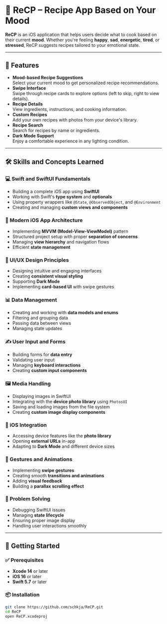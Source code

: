 # 🧠 ReCP – Recipe App Based on Your Mood

**ReCP** is an iOS application that helps users decide what to cook based on their current **mood**. Whether you're feeling **happy**, **sad**, **energetic**, **tired**, or **stressed**, ReCP suggests recipes tailored to your emotional state.

---

## 📱 Features

- **Mood-based Recipe Suggestions**  
  Select your current mood to get personalized recipe recommendations.
- **Swipe Interface**  
  Swipe through recipe cards to explore options (left to skip, right to view details).
- **Recipe Details**  
  View ingredients, instructions, and cooking information.
- **Custom Recipes**  
  Add your own recipes with photos from your device's library.
- **Recipe Search**  
  Search for recipes by name or ingredients.
- **Dark Mode Support**  
  Enjoy a comfortable experience in any lighting condition.

---

## 🛠 Skills and Concepts Learned

### 💻 Swift and SwiftUI Fundamentals
- Building a complete iOS app using **SwiftUI**
- Working with Swift's **type system** and **optionals**
- Using property wrappers like `@State`, `@ObservedObject`, and `@Environment`
- Creating and managing **custom views and components**

### 🧱 Modern iOS App Architecture
- Implementing **MVVM (Model-View-ViewModel)** pattern
- Structured project setup with proper **separation of concerns**
- Managing **view hierarchy** and navigation flows
- Efficient **state management**

### 🎨 UI/UX Design Principles
- Designing intuitive and engaging interfaces
- Creating **consistent visual styling**
- Supporting **Dark Mode**
- Implementing **card-based UI** with swipe gestures

### 📊 Data Management
- Creating and working with **data models and enums**
- Filtering and grouping data
- Passing data between views
- Managing state updates

### ✍️ User Input and Forms
- Building forms for **data entry**
- Validating user input
- Managing **keyboard interactions**
- Creating **custom input components**

### 🖼 Media Handling
- Displaying images in SwiftUI
- Integrating with the **device photo library** using `PhotosUI`
- Saving and loading images from the file system
- Creating **custom image display components**

### 📱 iOS Integration
- Accessing device features like the **photo library**
- Opening **external URLs** in-app
- Adapting to **Dark Mode** and different device sizes

### 🎯 Gestures and Animations
- Implementing **swipe gestures**
- Creating smooth **transitions and animations**
- Adding **visual feedback**
- Building a **parallax scrolling effect**

### 🧩 Problem Solving
- Debugging SwiftUI issues
- Managing **state lifecycle**
- Ensuring proper image display
- Handling user interactions smoothly

---

## 🚀 Getting Started

### ✅ Prerequisites
- **Xcode 14** or later  
- **iOS 16** or later  
- **Swift 5.7** or later

### 📦 Installation
```bash
git clone https://github.com/schkja/ReCP.git
cd ReCP
open ReCP.xcodeproj
